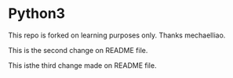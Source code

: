Python3
=======

This repo is forked on learning purposes only. Thanks mechaelliao.

This is the second change on README file.

This isthe third change made on README file.
